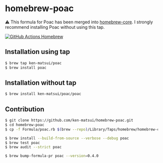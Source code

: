 # homebrew-poac

:warning: This formula for Poac has been merged into [homebrew-core](https://github.com/Homebrew/homebrew-core/pull/103610).
I strongly recommend installing Poac without using this tap.

[![GitHub Actions Homebrew](https://github.com/ken-matsui/homebrew-poac/workflows/Homebrew/badge.svg?branch=main)](https://github.com/ken-matsui/homebrew-poac/actions?query=workflow%3A%22Homebrew%22)

## Installation using tap

```bash
$ brew tap ken-matsui/poac
$ brew install poac
```

## Installation without tap

```bash
$ brew install ken-matsui/poac/poac
```

## Contribution

```bash
$ git clone https://github.com/ken-matsui/homebrew-poac.git
$ cd homebrew-poac
$ cp -f Formula/poac.rb $(brew --repo)/Library/Taps/homebrew/homebrew-core/Formula/

$ brew install --build-from-source --verbose --debug poac
$ brew test poac
$ brew audit --strict poac

$ brew bump-formula-pr poac --version=0.4.0
```
